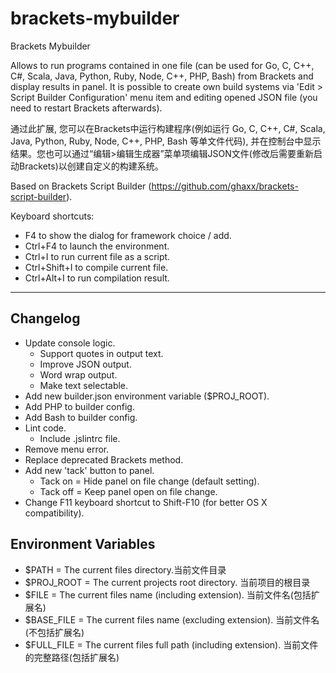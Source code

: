brackets-mybuilder
=======================
Brackets Mybuilder

Allows to run programs contained in one file (can be used for Go, C, C++, C#, Scala, Java, Python, Ruby, Node, C++, PHP, Bash) from Brackets and display results in panel.
It is possible to create own build systems via 'Edit > Script Builder Configuration' menu item and editing opened JSON file (you need to restart Brackets afterwards). 

通过此扩展, 您可以在Brackets中运行构建程序(例如运行 Go, C, C++, C#, Scala, Java, Python, Ruby, Node, C++, PHP, Bash 等单文件代码), 并在控制台中显示结果。您也可以通过“编辑>编辑生成器”菜单项编辑JSON文件(修改后需要重新启动Brackets)以创建自定义的构建系统。

Based on Brackets Script Builder (https://github.com/ghaxx/brackets-script-builder). 

Keyboard shortcuts: 
 * F4 to show the dialog for framework choice / add.
 * Ctrl+F4 to launch the environment.
 * Ctrl+I to run current file as a script. 
 * Ctrl+Shift+I to compile current file. 
 * Ctrl+Alt+I to run compilation result. 
 

***

## Changelog

- Update console logic.
  - Support quotes in output text.
  - Improve JSON output.
  - Word wrap output.
  - Make text selectable.
- Add new builder.json environment variable ($PROJ_ROOT).
- Add PHP to builder config.
- Add Bash to builder config.
- Lint code.
  - Include .jslintrc file.
- Remove menu error.
- Replace deprecated Brackets method.
- Add new 'tack' button to panel.
  - Tack on = Hide panel on file change (default setting).
  - Tack off = Keep panel open on file change.
- Change F11 keyboard shortcut to Shift-F10 (for better OS X compatibility).

## Environment Variables

- $PATH = The current files directory.当前文件目录
- $PROJ_ROOT = The current projects root directory. 当前项目的根目录
- $FILE = The current files name (including extension). 当前文件名(包括扩展名)
- $BASE_FILE = The current files name (excluding extension). 当前文件名(不包括扩展名)
- $FULL_FILE = The current files full path (including extension). 当前文件的完整路径(包括扩展名)